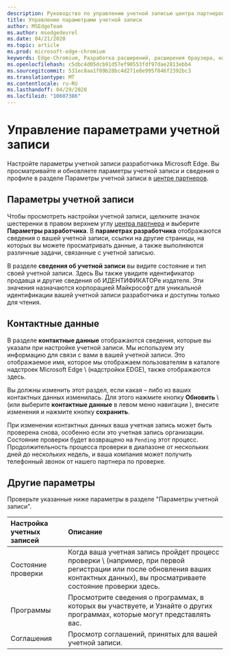 ```yaml
---
description: Руководство по управлению учетной записью центра партнеров Microsoft Edge.
title: Управление параметрами учетной записи
author: MSEdgeTeam
ms.author: msedgedevrel
ms.date: 04/21/2020
ms.topic: article
ms.prod: microsoft-edge-chromium
keywords: Edge-Chromium, Разработка расширений, расширения браузера, надстройки, центр партнера, разработчик
ms.openlocfilehash: c5dbc4d05dcb91d57ef90553fdf97dae2813ebb4
ms.sourcegitcommit: 531ec8aa1f89b28bc4d271e8e995f846f2392bc3
ms.translationtype: MT
ms.contentlocale: ru-RU
ms.lasthandoff: 04/29/2020
ms.locfileid: "10607386"
---
```

# Управление параметрами учетной записи  

Настройте параметры учетной записи разработчика Microsoft Edge.  Вы просматривайте и обновляете параметры учетной записи и сведения о профиле в разделе Параметры учетной записи в [центре партнеров][MicrosoftPartnerCenter].  

## Параметры учетной записи  

Чтобы просмотреть настройки учетной записи, щелкните значок шестеренки в правом верхнем углу [центра партнера][MicrosoftPartnerCenter] и выберите **Параметры разработчика**.  В **параметрах разработчика** отображаются сведения о вашей учетной записи, ссылки на другие страницы, на которых вы можете просматривать данные, а также выполняются различные задачи, связанные с учетной записью.  

В разделе **сведения об учетной записи** вы видите состояние и тип своей учетной записи.  Здесь Вы также увидите идентификатор продавца и другие сведения об ИДЕНТИФИКАТОРе издателя.  Эти значения назначаются корпорацией Майкрософт для уникальной идентификации вашей учетной записи разработчика и доступны только для чтения.  

## Контактные данные  

В разделе **контактные данные** отображаются сведения, которые вы указали при настройке учетной записи.  Мы используем эту информацию для связи с вами в вашей учетной записи.  Это отображаемое имя, которое мы отображаем пользователям в каталоге надстроек Microsoft Edge \ (надстройки EDGE), также отображаются здесь.  
  
Вы должны изменить этот раздел, если какая – либо из ваших контактных данных изменилась. Для этого нажмите кнопку **Обновить** \ (или выберите **контактные данные** в левом меню навигации \), внесите изменения и нажмите кнопку **сохранить**.  

При изменении контактных данных ваша учетная запись может быть проверена снова, особенно если это учетная запись организации.  Состояние проверки будет возвращено на `Pending` этот процесс.  Продолжительность процесса проверки в диапазоне от нескольких дней до нескольких недель, и ваша компания может получить телефонный звонок от нашего партнера по проверке.  

## Другие параметры  

Проверьте указанные ниже параметры в разделе "Параметры учетной записи".  

| Настройка учетных записей | Описание |  
|:--- |:--- |  
| Состояние проверки | Когда ваша учетная запись пройдет процесс проверки \ (например, при первой регистрации или после обновления ваших контактных данных), вы просматриваете состояние проверки здесь. |  
| Программы | Просмотрите сведения о программах, в которых вы участвуете, и Узнайте о других программах, которые могут представлять вас.  
| Соглашения | Просмотр соглашений, принятых для вашей учетной записи. |  

<!-- image links -->  

<!-- links -->  

[MicrosoftPartnerCenter]: https://partner.microsoft.com/dashboard/microsoftedge/public/login?ref=dd "Центр партнеров"  
